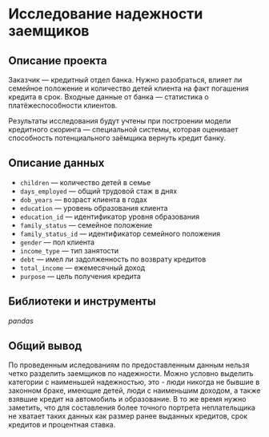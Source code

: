 # Исследование надежности заемщиков

## Описание проекта

Заказчик — кредитный отдел банка. Нужно разобраться, влияет ли семейное положение и количество детей клиента на факт погашения кредита в срок. Входные данные от банка — статистика о платёжеспособности клиентов.

Результаты исследования будут учтены при построении модели кредитного скоринга — специальной системы, которая оценивает способность потенциального заёмщика вернуть кредит банку.

## Описание данных
- `children` — количество детей в семье
- `days_employed` — общий трудовой стаж в днях
- `dob_years` — возраст клиента в годах
- `education` — уровень образования клиента
- `education_id` — идентификатор уровня образования
- `family_status` — семейное положение
- `family_status_id` — идентификатор семейного положения
- `gender` — пол клиента
- `income_type` — тип занятости
- `debt` — имел ли задолженность по возврату кредитов
- `total_income` — ежемесячный доход
- `purpose` — цель получения кредита

## Библиотеки и инструменты

*pandas*

## Общий вывод

По проведенным иследованиям по предоставленным данным нельзя четко разделить заемщиков по надежности. Можно условно выделить категории с наименьшей надежностью, это - люди никогда не бывшие в законном браке, имеющие детей, люди с наименьшим доходом, а также взявшие кредит на автомобиль и образование. В то же время нужно заметить, что для составления более точного портрета неплательщика не хватает таких данных как размер ранее выданных кредитов, срок кредитов и процентная ставка.

